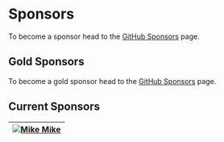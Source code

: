 # Sponsors

To become a sponsor head to the [GitHub Sponsors](https://github.com/sponsors/MasoniteFramework) page.

## Gold Sponsors

To become a gold sponsor head to the [GitHub Sponsors](https://github.com/sponsors/MasoniteFramework) page.

## Current Sponsors

|  [![Mike](https://avatars1.githubusercontent.com/u/3219890?v=4) **Mike**](https://github.com/mkeneqa)  |
| :--- |


